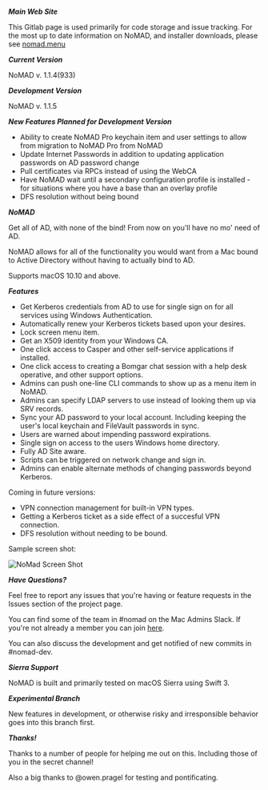 ***Main Web Site***

This Gitlab page is used primarily for code storage and issue tracking. For the most up to date information on NoMAD, and installer downloads, please see [nomad.menu](http://www.nomad.menu)

***Current Version***

NoMAD v. 1.1.4(933)

***Development Version***

NoMAD v. 1.1.5

***New Features Planned for Development Version***

- Ability to create NoMAD Pro keychain item and user settings to allow from migration to NoMAD Pro from NoMAD
- Update Internet Passwords in addition to updating application passwords on AD password change
- Pull certificates via RPCs instead of using the WebCA
- Have NoMAD wait until a secondary configuration profile is installed - for situations where you have a base than an overlay profile
- DFS resolution without being bound

***NoMAD***

Get all of AD, with none of the bind! From now on you'll have no mo' need of AD.

NoMAD allows for all of the functionality you would want from a Mac bound to
Active Directory without having to actually bind to AD.

Supports macOS 10.10 and above.

***Features***

- Get Kerberos credentials from AD to use for single sign on for all services using Windows Authentication.
- Automatically renew your Kerberos tickets based upon your desires.
- Lock screen menu item.
- Get an X509 identity from your Windows CA.
- One click access to Casper and other self-service applications if installed.
- One click access to creating a Bomgar chat session with a help desk operative, and other support options.
- Admins can push one-line CLI commands to show up as a menu item in NoMAD.
- Admins can specify LDAP servers to use instead of looking them up via SRV records.
- Sync your AD password to your local account. Including keeping the user's local keychain and FileVault passwords in sync.
- Users are warned about impending password expirations.
- Single sign on access to the users Windows home directory.
- Fully AD Site aware.
- Scripts can be triggered on network change and sign in.
- Admins can enable alternate methods of changing passwords beyond Kerberos.

Coming in future versions:

- VPN connection management for built-in VPN types.
- Getting a Kerberos ticket as a side effect of a succesful VPN connection.
- DFS resolution without needing to be bound.

Sample screen shot:

![NoMad Screen Shot](https://gitlab.com/Mactroll/NoMAD/raw/master/screen-shot "NoMAD Screen Shot")


***Have Questions?***

Feel free to report any issues that you're having or feature requests in the Issues section of the project page.

You can find some of the team in #nomad on the Mac Admins Slack. If you're not already a member you can join [here](http://macadmins.org).

You can also discuss the development and get notified of new commits in #nomad-dev.

***Sierra Support***

NoMAD is built and primarily tested on macOS Sierra using Swift 3.

***Experimental Branch***

New features in development, or otherwise risky and irresponsible behavior goes into this branch first.

***Thanks!***

Thanks to a number of people for helping me out on this. Including those of you in the secret channel!

Also a big thanks to @owen.pragel for testing and pontificating.